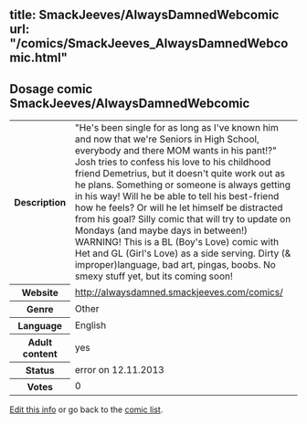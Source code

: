 title: SmackJeeves/AlwaysDamnedWebcomic
url: "/comics/SmackJeeves_AlwaysDamnedWebcomic.html"
---
Dosage comic SmackJeeves/AlwaysDamnedWebcomic
-----------------------------------------

<p id="msg"></p>
<script type="text/javascript">
if (window.location.search === '?edit_info_mail=sent_ok') {
  var elem = document.getElementById("msg");
  elem.innerHTML = 'Edited information sucessfully sent for review, which is usually done daily. Thanks!';
  elem.className = 'ok';
}
</script>
<table class="comicinfo">
<tr>
<th>Description</th><td>&quot;He's been single for as long as I've known him and now that we're Seniors in High School, everybody and there MOM wants in his pant!?&quot; Josh tries to confess his love to his childhood friend Demetrius, but it doesn't quite work out as he plans. Something or someone is always getting in his way! Will he be able to tell his best-friend how he feels? Or will he let himself be distracted from his goal? Silly comic that will try to update on Mondays (and maybe days in between!) WARNING! This is a BL (Boy's Love) comic with Het and GL (Girl's Love) as a side serving. Dirty (&amp; improper)language, bad art, pingas, boobs. No smexy stuff yet, but its coming soon!</td>
</tr>
<tr>
<th>Website</th><td><a href="http://alwaysdamned.smackjeeves.com/comics/">http://alwaysdamned.smackjeeves.com/comics/</a></td>
</tr>
<tr>
<th>Genre</th><td>Other</td>
</tr>
<tr>
<th>Language</th><td>English</td>
</tr>
<tr>
<th>Adult content</th><td>yes</td>
</tr>
<tr>
<th>Status</th><td>error on 12.11.2013</td>
</tr>
<tr>
<th>Votes</th><td>0</td>
</tr>
</table>

[Edit this info](SmackJeeves_AlwaysDamnedWebcomic_edit.html) or go back to the [comic list](../comic-index.html).
